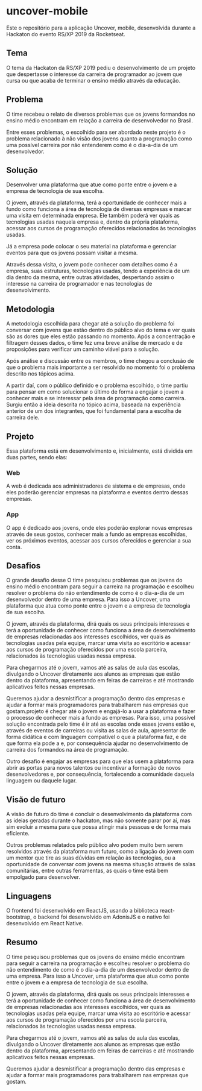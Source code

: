 # uncover-mobile
Este o repositório para a aplicação Uncover, mobile, desenvolvida durante a Hackaton do evento RS/XP 2019 da Rocketseat.

## Tema
O tema da Hackaton da RS/XP 2019 pediu o desenvolvimento de um projeto que despertasse o interesse da carreira de programador ao jovem que cursa ou que acaba de terminar o ensino médio através da educação.

## Problema
O time recebeu o relato de diversos problemas que os jovens formandos no ensino médio encontram em relação a carreira de desenvolvedor no Brasil.

Entre esses problemas, o escolhido para ser abordado neste projeto é o problema relacionado à não visão dos jovens quanto a programação como uma possível carreira por não entenderem como é o dia-a-dia de um desenvolvedor.

## Solução
Desenvolver uma plataforma que atue como ponte entre o jovem e a empresa de tecnologia de sua escolha.

O jovem, através da plataforma, terá a oportunidade de conhecer mais a fundo como funciona a área de tecnologia de diversas empresas e marcar uma visita em determinada empresa. Ele também poderá ver quais as tecnologias usadas naquela empresa e, dentro da própria plataforma, acessar aos cursos de programação oferecidos relacionados às tecnologias usadas.

Já a empresa pode colocar o seu material na plataforma e gerenciar eventos para que os jovens possam visitar a mesma.

Através dessa visita, o jovem pode conhecer com detalhes como é a empresa, suas estruturas, tecnologias usadas, tendo a experiência de um dia dentro da mesma, entre outras atividades, despertando assim o interesse na carreira de programador e nas tecnologias de desenvolvimento.

## Metodologia
A metodologia escolhida para chegar até a solução do problema foi conversar com jovens que estão dentro do público alvo do tema e ver quais são as dores que eles estão passando no momento. Após a concentração e filtragem desses dados, o time fez uma breve análise de mercado e de proposições para verificar um caminho viável para a solução.

Após análise e discussão entre os membros, o time chegou a conclusão de que o problema mais importante a ser resolvido no momento foi o problema descrito nos tópicos acima.

A partir daí, com o público definido e o problema escolhido, o time partiu para pensar em como solucionar o último de forma a engajar o jovem a conhecer mais e se interessar pela área de programação como carreira. Surgiu então a ideia descrita no tópico acima, baseada na experiência anterior de um dos integrantes, que foi fundamental para a escolha de carreira dele.

## Projeto
Essa plataforma está em desenvolvimento e, inicialmente, está dividida em duas partes, sendo elas:

### Web
A web é dedicada aos administradores de sistema e de empresas, onde eles poderão gerenciar empresas na plataforma e eventos dentro dessas empresas.

### App
O app é dedicado aos jovens, onde eles poderão explorar novas empresas através de seus gostos, conhecer mais a fundo as empresas escolhidas, ver os próximos eventos, acessar aos cursos oferecidos e gerenciar a sua conta.

## Desafios
O grande desafio desse O time pesquisou problemas que os jovens do ensino médio encontram para seguir a carreira na programação e escolheu resolver o problema do não entendimento de como é o dia-a-dia de um desenvolvedor dentro de uma empresa. Para isso a Uncover, uma plataforma que atua como ponte entre o jovem e a empresa de tecnologia de sua escolha.

O jovem, através da plataforma, dirá quais os seus principais interesses e terá a oportunidade de conhecer como funciona a área de desenvolvimento de empresas relacionadas aos interesses escolhidos, ver quais as tecnologias usadas pela equipe, marcar uma visita ao escritório e acessar aos cursos de programação oferecidos por uma escola parceira, relacionados às tecnologias usadas nessa empresa.

Para chegarmos até o jovem, vamos até as salas de aula das escolas, divulgando o Uncover diretamente aos alunos as empresas que estão dentro da plataforma, apresentando em feiras de carreiras e até mostrando aplicativos feitos nessas empresas.

Queremos ajudar a desmistificar a programação dentro das empresas e ajudar a formar mais programadores para trabalharem nas empresas que gostam.projeto é chegar até o jovem e engajá-lo a usar a plataforma e fazer o processo de conhecer mais a fundo as empresas. Para isso, uma possível solução encontrada pelo time é ir até as escolas onde esses jovens estão e, através de eventos de carreiras ou visita as salas de aula, apresentar de forma didática e com linguagem compatível o que a plataforma faz, e de que forma ela pode a e, por consequência ajudar no desenvolvimento de carreira dos formandos na área de programação.

Outro desafio é engajar as empresas para que elas usem a plataforma para abrir as portas para  novos talentos ou incentivar a formação de novos desenvolvedores e, por consequência, fortalecendo a comunidade daquela linguagem ou daquele lugar.

## Visão de futuro
A visão de futuro do time é concluir o desenvolvimento da plataforma com as ideias geradas durante o hackaton, mas não somente parar por aí, mas sim evoluir a mesma para que possa atingir mais pessoas e de forma mais eficiente. 

Outros problemas relatados pelo público alvo podem muito bem serem resolvidos através da plataforma num futuro, como a ligação do jovem com um mentor que tire as suas dúvidas em relação às tecnologias, ou a oportunidade de conversar com jovens na mesma situação através de salas comunitárias, entre outras ferramentas, as quais o time está bem empolgado para desenvolver.

## Linguagens
O frontend foi desenvolvido em ReactJS, usando a biblioteca react-bootstrap, o backend foi desenvolvido em AdonisJS e o nativo foi desenvolvido em React Native.

## Resumo
O time pesquisou problemas que os jovens do ensino médio encontram para seguir a carreira na programação e escolheu resolver o problema do não entendimento de como é o dia-a-dia de um desenvolvedor dentro de uma empresa. Para isso a Uncover, uma plataforma que atua como ponte entre o jovem e a empresa de tecnologia de sua escolha.

O jovem, através da plataforma, dirá quais os seus principais interesses e terá a oportunidade de conhecer como funciona a área de desenvolvimento de empresas relacionadas aos interesses escolhidos, ver quais as tecnologias usadas pela equipe, marcar uma visita ao escritório e acessar aos cursos de programação oferecidos por uma escola parceira, relacionados às tecnologias usadas nessa empresa.

Para chegarmos até o jovem, vamos até as salas de aula das escolas, divulgando o Uncover diretamente aos alunos as empresas que estão dentro da plataforma, apresentando em feiras de carreiras e até mostrando aplicativos feitos nessas empresas.

Queremos ajudar a desmistificar a programação dentro das empresas e ajudar a formar mais programadores para trabalharem nas empresas que gostam.
